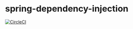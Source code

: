 # spring-dependency-injection
[![CircleCI](https://circleci.com/gh/sbouhaddi/spring-dependency-injection.svg?style=svg)](https://circleci.com/gh/sbouhaddi/spring-dependency-injection)
